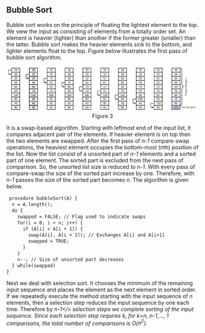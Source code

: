 ## Bubble Sort

Bubble sort works on the principle of floating the lightest element to the top. We view the input 
as consisting of elements from a totally order set. An element is heavier (lighter) than another 
if the former greater (smaller) than the latter. Bubble sort makes the heavier elements sink to
the bottom, and lighter elements float to the top. Figure below illustrates the first pass of
bubble sort algorithm.
<p style="text-align:center">
  <img src="../images/bubbleSortExample.png"><br>
  Figure 3
</p>
It is a swap-based algorithm. Starting with leftmost end of the input list, it compares
adjacent pair of the elements. If heavier element is on top then the two elements are
swapped. After the first pass of <i>n-1</i> compare-swap operations, the heaviest element
occupies the bottom-most (<i>n</i>th) position of the list. Now the list consist of a 
unsorted part of <i>n-1</i> elements and a sorted part of one element. The sorted part is 
excluded from the next pass of comparison. So, the unsorted list size is reduced to <i>n-1</i>.
With every pass of compare-swap the size of the sorted part increase by one.
Therefore, with <i>n-1</i> passes the size of the sorted part becomes <i>n</i>. The algorithm
is given below.

```
 procedure bubbleSort(A) {
  n = A.length();
  do { 
    swapped = FALSE; // Flag used to indicate swaps
    for(i = 0; i < n; i++) {
      if (A[i] > A[i + 1]) { 
        swap(A[i], A[i + 1]); // Exchanges A[i] and A[i+1]
        swapped = TRUE;
      }
    }
    n--; // Size of unsorted part decreases
  } while(swapped)
}
```

Next we deal with selection sort. It chooses the minimum of the remaining input sequence and places
the element as the next element in sorted order. If we repeatedly execute the method starting with
the input sequence of <i>n</i> elements, then a selection step reduces the input sequence by
one each time. Therefore by <i>n-1</> selection steps we complete sorting of the input sequence. 
Since each selection step requires <i>k</i>, for <i>k=n, n-1,..., 1</i> comparisons, the total
number of comparisons is O(<i>n<sup>2</sup></i>).


